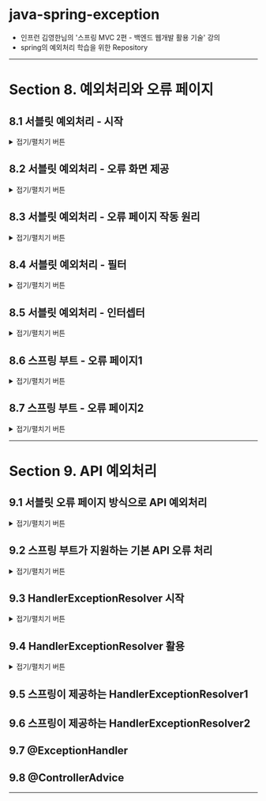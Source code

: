 
# java-spring-exception

- 인프런 김영한님의 '스프링 MVC 2편 - 백엔드 웹개발 활용 기술' 강의
- spring의 예외처리 학습을 위한 Repository

---

# Section 8. 예외처리와 오류 페이지

## 8.1 서블릿 예외처리 - 시작

<details>
<summary>접기/펼치기 버튼</summary>
<div markdown="1">

### 준비
```properties
server.error.whitelabel.enabled=false
```
- application.properties : 스프링이 제공하는 기본 예외 페이지 끄기

### 순수 java의 예외 전파
- 어떤 메서드에서 예외가 발생했을 경우, CallStack에서 상위 StackFrame의 메서드로 예외 전파
- 스레드의 최상위 메서드에서 예외가 던져지면, 예외 정보를 남기고 스레드 종료
- 참고 : 서블릿은 요청당 스레드.

### 서블릿에서의 예외 전파
```
WAS(여기까지 전파) <- 필터 <- 서블릿 <- 인터셉터 <- 컨트롤러(예외 발생)
```
- 결국은 Tomcat과 같은 WAS까지 예외가 전파됨
- 서블릿 컨테이너가 제공하는 기본 오류 화면이 보임

### 예외 throw
```java
@Slf4j
@Controller
public class ServletExController {

    @GetMapping("/error-ex")
    public void errorEx() {
        throw new RuntimeException("예외 발생!");
    }
}
```
```
Http Status 500 - Internal Server Error
```
- 컨트롤러에서 Exception이 던져져서 WAS까지 도달하면, 서버 내부에서 처리할 수 없는 예외가 발생한 것으로 간주하고, HTTP 상태코드 500을 반환

### 등록되지 않은 페이지 접근
```
HTTP Status 404 - Not Found
```
- 톰캣이 기본적으로 제공하는 404 오류 화면 제공

### response.sendError
```
WAS(snedError 호출 기록 확인) <- 필터 <- 서블릿 <- 인터셉터 <- 컨트롤러(response.sendError)
```
- `HttpServletResponse`의 sendError 메서드를 사용
  - response.sendError(상태코드)
  - response.sendError(상태코드, 오류 메시지)
- response.sendError을 호출하면, response 내부에 예외가 발생했다는 상태를 저장
- 서블릿 컨테이너는 응답 전에 response에 sendError()가 호출되었는지 확인, 호출되었을 경우 오류 코드에 맞추어 기본 오류 페이지를 보여줌

### 정리
- 별다른 처리를 하지 않을 경우 컨트롤러에서 발생한 예외는 WAS까지 전파
- 별다른 예외 페이지를 설정하지 않을 경우 톰캣에서 제공하는 기본 예외페이지가 띄워짐
- 하지만 기본 예외페이지는 사용자가 보기에 불편하므로 별도로 의미 있는 오류 화면을 제공할 필요성이 있다.

</div>
</details>

## 8.2 서블릿 예외처리 - 오류 화면 제공
<details>
<summary>접기/펼치기 버튼</summary>
<div markdown="1">

### 서블릿 오류 페이지 등록 
```java
@Component
public class WebServerCustomizer implements WebServerFactoryCustomizer<ConfigurableWebServerFactory> {

    @Override
    public void customize(ConfigurableWebServerFactory factory) {
        ErrorPage errorPage404 = new ErrorPage(HttpStatus.NOT_FOUND, "/error-page/404");
        ErrorPage errorPage500 = new ErrorPage(HttpStatus.INTERNAL_SERVER_ERROR, "/error-page/500");
        ErrorPage errorPageRunTimeEx = new ErrorPage(RuntimeException.class, "/error-page/500");

        factory.addErrorPages(errorPage404, errorPage500, errorPageRunTimeEx);
    }
}
```
- 특정 상태코드의 예외페이지 등록
- 특정 예외 및 그 하위 타입의 예외페이지 등록

### 오류를 처리할 컨트롤러 등록
```java
@Slf4j
@Controller
public class ErrorPageController {

    @RequestMapping("/error-page/404")
    public String errorPage404(HttpServletRequest request, HttpServletResponse response) {
        log.info("errorPage 404");
        return "error-page/404";
    }

    @RequestMapping("/error-page/500")
    public String errorPage500(HttpServletRequest request, HttpServletResponse response) {
        log.info("errorPage 500");
        return "error-page/500";
    }
}
```
- 오류가 발생했을 때 처리할 컨트롤러 및 화면이 필요함

</div>
</details>

## 8.3 서블릿 예외처리 - 오류 페이지 작동 원리

<details>
<summary>접기/펼치기 버튼</summary>
<div markdown="1">

### 8.3.1 예외 발생 흐름

서블릿은 다음 상황일 때 설정된 오류 페이지를 찾는다.
   - 발생된 Exception이 서블릿 밖으로 전파 될 때
   - 또는 sendError가 호출되었을 때

#### 예외 전파
```
WAS(여기까지 전파) <- 필터 <- 서블릿 <- 인터셉터 <- 컨트롤러(예외 발생)
```
#### sendError 감지
```
WAS(sendError 호출 기록 확인) <- 필터 <- 서블릿 <- 인터셉터 <- 컨트롤러(sendError)
```

### 8.3.2 오류페이지 확인 및 내부 재요청
- 서블릿은 예외를 감지하면 해당 예외를 처리하는 오류 페이지 정보를 확인한다. 
- 오류페이지를 출력하기 위해 지정된 페이지를 다시 요청한다.
  - 오류 페이지 경로로 요청하기까지, 필터, 서블릿, 인터셉터, 컨트롤러를 다시 호출됨

#### 오류 페이지 요청 흐름
```
WAS("/error-page/500" 내부 재요청) -> 필터 -> 서블릿 -> 인터셉터 -> 컨트롤러("/error-page/500/") -> View
```

### 8.3.3 오류 정보 추가
- WAS는 오류 페이지를 다시 요청하는 것만 하는 것이 아니라, 오류 정보를 request의 attribute에 추가해서 넘겨줌
- 오류페이지에서 전달된 오류 정보를 사용할 수 있다.

#### request.attribute에 서버가 담아준 정보
- `javax.servlet.error.exception` : 예외
- `javax.servlet.error.exception_type` : 예외 타입
- `javax.servlet.error.message` : 오류 메시지
- `javax.servlet.error.request_uri` : 클라이언트 요청 URI
- `javax.servlet.error.servlet_name` : 오류가 발생한 서블릿 이름
- `javax.servlet.error.status_code` : HTTP 상태 코드

</div>
</details>

## 8.4 서블릿 예외처리 - 필터
<details>
<summary>접기/펼치기 버튼</summary>
<div markdown="1">

### 8.4.1 DispatcherType
```java
public enum DispatcherType {
    FORWARD,
    INCLUDE,
    REQUEST,
    ASYNC,
    ERROR
}
```
- 예외가 발생하거나 sendError되면 다시 예외페이지로 필터-서블릿-인터셉터-컨트롤러로 재요청 발생
- 근데 로그인 같은 로직을 다시 필터를 적용하긴 배우 불필요함
- 이런 것들을 구분하기 위해서 서블릿에서는 DispatcherType을 정의함
  - REQUEST : 클라이언트 요청
  - ERROR : 오류 요청
  - FORWARD : 서블릿에서 다른 서블릿이나 JSP를 호출할 때
    - `requestDispatcher.forward(request, response)`
  - INCLUDE : 서블릿에서 다른 서블릿이나 JSP 결과 포함
    - `requestDispatcher.include(request, response)`
  - ASYNC : 서블릿 비동기 호출

### 8.4.2 DispatcherType과 필터
```java
    @Override
    public void doFilter(ServletRequest request, ServletResponse response, FilterChain chain) throws IOException, ServletException {
        HttpServletRequest httpRequest = (HttpServletRequest) request;
        String requestURI = httpRequest.getRequestURI();

        String uuid = UUID.randomUUID().toString();

        try {
            log.info("REQUEST [{}][{}][{}]", uuid, request.getDispatcherType(), requestURI);
            chain.doFilter(request, response);
        } catch (Exception e) {
            log.info("exception! {}", e.getMessage());
            throw e;
        } finally {
            log.info("RESPONSE [{}][{}][{}]", uuid, request.getDispatcherType(), requestURI);
        }
    }
```
```java

@Configuration
public class WebConfig implements WebMvcConfigurer {

    @Bean
    public FilterRegistrationBean logFilter() {
        FilterRegistrationBean<Filter> filterFilterRegistrationBean = new FilterRegistrationBean<>();
        filterFilterRegistrationBean.setFilter(new LogFilter());
        filterFilterRegistrationBean.setOrder(1);
        filterFilterRegistrationBean.addUrlPatterns("/*");
        filterFilterRegistrationBean.setDispatcherTypes(DispatcherType.REQUEST, DispatcherType.ERROR);
        return filterFilterRegistrationBean;
    }
}

```
- FilterRegistrationBean에 setDispatcherTypes(...)에 필터링을 적용하고 싶은 DispatcherType을 지정할 수 있음
  - 기본값 : `DispatcherType.REQUEST` 만
    - 기본값이 REQUEST로 되어있기 때문에, 재요청 시 다시 필터를 거치지 않음
  - 만약 Request, Error만 적용하고 싶으면 REQUEST, ERROR을 지정
```
2022-05-18 17:48:49.323  INFO 4912 --- [nio-8080-exec-6] hello.exception.filter.LogFilter         : REQUEST [17b39eb2-4b68-404c-98f3-05d884daee42][REQUEST][/error-ex]
2022-05-18 17:48:49.324  INFO 4912 --- [nio-8080-exec-6] hello.exception.filter.LogFilter         : exception! Request processing failed; nested exception is java.lang.RuntimeException: 예외 발생!
2022-05-18 17:48:49.324  INFO 4912 --- [nio-8080-exec-6] hello.exception.filter.LogFilter         : RESPONSE [17b39eb2-4b68-404c-98f3-05d884daee42][REQUEST][/error-ex]
2022-05-18 17:48:49.324 ERROR 4912 --- [nio-8080-exec-6] o.a.c.c.C.[.[.[/].[dispatcherServlet]    : Servlet.service() for servlet [dispatcherServlet] in context with path [] threw exception [Request processing failed; nested exception is java.lang.RuntimeException: 예외 발생!] with root cause

java.lang.RuntimeException: 예외 발생!
// 중략

// 재요청
2022-05-18 17:48:49.325  INFO 4912 --- [nio-8080-exec-6] hello.exception.filter.LogFilter         : REQUEST [407961e5-1b01-4b54-93fa-24dd336f79dc][ERROR][/error-page/500]
2022-05-18 17:48:49.326  INFO 4912 --- [nio-8080-exec-6] h.exception.servlet.ErrorPageController  : errorPage 500
2022-05-18 17:48:49.327  INFO 4912 --- [nio-8080-exec-6] h.exception.servlet.ErrorPageController  : ERROR_EXCEPTION: ex=

java.lang.RuntimeException: 예외 발생!
// 중략

2022-05-18 17:48:49.327  INFO 4912 --- [nio-8080-exec-6] h.exception.servlet.ErrorPageController  : ERROR_EXCEPTION_TYPE: class java.lang.RuntimeException
2022-05-18 17:48:49.327  INFO 4912 --- [nio-8080-exec-6] h.exception.servlet.ErrorPageController  : ERROR_MESSAGE: Request processing failed; nested exception is java.lang.RuntimeException: 예외 발생!
2022-05-18 17:48:49.327  INFO 4912 --- [nio-8080-exec-6] h.exception.servlet.ErrorPageController  : ERROR_REQUEST_URI: /error-ex
2022-05-18 17:48:49.327  INFO 4912 --- [nio-8080-exec-6] h.exception.servlet.ErrorPageController  : ERROR_SERVLET_NAME: dispatcherServlet
2022-05-18 17:48:49.327  INFO 4912 --- [nio-8080-exec-6] h.exception.servlet.ErrorPageController  : ERROR_STATUS_CODE: 500
2022-05-18 17:48:49.327  INFO 4912 --- [nio-8080-exec-6] h.exception.servlet.ErrorPageController  : dispatcherType = ERROR
2022-05-18 17:48:49.329  INFO 4912 --- [nio-8080-exec-6] hello.exception.filter.LogFilter         : RESPONSE [407961e5-1b01-4b54-93fa-24dd336f79dc][ERROR][/error-page/500]
```
- 실제로 setDispatcherType로 REQUEST, ERROR를 등록해두면 오류로 인한 재요청 시에도 다시 필터를 거치게 됨

</div>
</details>

## 8.5 서블릿 예외처리 - 인터셉터
<details>
<summary>접기/펼치기 버튼</summary>
<div markdown="1">

### 8.5.1 인터셉터에서의 중복호출 제거
```java
@Configuration
public class WebConfig implements WebMvcConfigurer {

    @Override
    public void addInterceptors(InterceptorRegistry registry) {
        registry.addInterceptor(new LogInterceptor())
                .order(1)
                .addPathPatterns("/**")
                .excludePathPatterns(
                        "/css/**", "/*.ico",
                        "/error", "/error-page/**" // 에러 페이지 경로
                );
    }
}
```
- 인터셉터는 특정 DispatcherType에 대한 필터링 기능을 제공하지 않음
- 대신, 적용하지 않을 url 조건을 추가하여 에러페이지로의 내부 재요청에 대해서는 인터셉터를 적용하지 않는 식으로 처리 가능

### 8.5.2 정상 호출 및 오류발생 시 오류 페이지 요청 흐름
#### 정상호출 
```
WAS -> 필터 -> 서블릿 -> 인터셉터 -> 컨트롤러 -> View
```
#### 오류 발생, 내부 재요청의 흐름
```
WAS(전파) <-필터 <- 서블릿 <- 인터셉터 <- 컨트롤러
WAS -> 필터 -> 서블릿 -> 인터셉터(x) -> 컨트롤러 -> View
```
1. 요청, 컨트롤러에서 예외 발생
   - WAS -> 필터 -> 서블릿 -> 인터셉터 -> 컨트롤러(예외 발생)

2. 예외 전파
   - WAS(전파) <-필터 <- 서블릿 <- 인터셉터 <- 컨트롤러

3. 내부 재요청
   - WAS : 오류 확인, 에러페이지 내부 재요청

4. 필터/인터셉터에서 중복 호출 제거, View 반환
   - 필터 : DispatcherType으로 중복 요청 제거
   - 인터셉터 : 오류페이지 url을 제외하여 인터셉터 적용 
     - WAS -> 필터 -> 서블릿 -> 인터셉터(x) -> 컨트롤러 -> View

</div>
</details>

## 8.6 스프링 부트 - 오류 페이지1
<details>
<summary>접기/펼치기 버튼</summary>
<div markdown="1">

### 8.6.1 기존 예외 처리 페이지 등록 방식
- WebServerCustomizer 생성, 예외 종류에 따라서 ErrorPage 등록
- 예외처리용 컨트롤러 ErrorPageController를 생성

### 8.6.2 스프링 부트에서 지원하는 예외 처리 페이지 추가 기능
- ErrorPage 자동 등록 : `/error`로 기본 오류 페이지 설정
  - `new ErrorPage("/error")`,  상태코드와 예외를 설정하지 않으면 기본 오류 페이지를 설정
  - 서블릿 밖으로 예외가 발생하거나, `response.sendError`가 호출되면 모든 오류는 `/error`를 호출
  - 참고) `ErrorMvcAutoConfiguration`이라는 클래스가 오류 페이지를 자동으로 등록
- `BasicErrorController`라는 스프링 컨트롤러를 자동으로 등록
  - ErrorPage에서 등록한 `/error`를 매핑해서 처리하는 컨트롤러
- 별다른 오류 페이지를 등록하지 않았다면, 스프링은 기본적으로 오류 페이지로 `/error`을 호출한다.

### 8.6.3 개발자는 오류 페이지만 등록
- BasicErrorController는 기본적인 로직이 모두 개발되어 있다.
- 오류 페이지 화면만 `BasicErrorController`가 제공하는 룰과 우선순위에 따라 등록하면 됨.
- 정적 HTML이면 정적 리소스(`/static/error/...`)에, 동적 HTML이면 (`/templates/error/...`)에 오류 페이지 파일을 넣어두기

### 8.6.4 뷰 선택 우선순위
해당 경로 위치에 HTTP 상태 코드 이름의 뷰 파일을 넣어서 처리하면 됨. (예외는 500으로 처리된다.) 우선순위는 다음과 같으며, 5xx보다는 500과 같은 구체적인 것이 덜 구체적인 것보다 우선순위가 높다.

1. 뷰 템플릿
   - `resources/templates/error/500.html`
   - `resources/templates/error/5xx.html`
   - ...

2. 정적 리소스(static, public)
   - `resources/static/error/400.html`
   - `resources/static/error/404.html`
   - `resources/static/error/4xx.html`
   - ...

3. 적용 대상이 없을 때 뷰 이름(error)
   - `resources/templates/error.html`

</div>
</details>

## 8.7 스프링 부트 - 오류 페이지2
<details>
<summary>접기/펼치기 버튼</summary>
<div markdown="1">

### 8.7.1 BasicErrorController가 제공하는 기본 정보들
```
* timestamp: Fri Feb 05 00:00:00 KST 2021
* status: 400
* error: Bad Request
* exception: org.springframework.validation.BindException
* trace: 예외 trace
* message: Validation failed for object='data'. Error count: 1
* errors: Errors(BindingResult)
* path: 클라이언트 요청 경로 (`/hello`)
```
- BasicController는 기본적으로 위의 정보를 model에 담아서 view에 전달.
- 뷰 템플릿은 이 값을 활용해서 출력할 수 있다.
- 하지만 오류관련 내부 정보를 고객에게 노출하는 것은 보안상 문제, 고객측 혼란을 야기시킬 수 있음.
- 후술할 설정으로 어느 정도를 model에 포함할 지 여부를 선택할 수 있다.

### 8.7.2 스프링부트 오류 관련 옵션
application.properties에 다음을 등록해서 사용하면 된다.

#### 오류 컨트롤러에서 오류 정보를 model에 포함할 지 여부
```properties
# 기본값들
server.error.include-exception=false
server.error.include-message=never
server.error.include-stacktrace=never
server.error.include-binding-errors=never
```
- true/false로 조절하는 옵션
  - `server.error.include-exception=false` : exception 포함 여부
- never(사용하지 않음)/always(항상)/on_param(파라미터가 있을 때)으로 조절하는 옵션. 보통 never가 기본값
  - `server.error.include-message=never` : 메시지 포함 여부
  - `server.error.include-stacktrace=never` : trace 포함 여부
  - `server.error.include-binding-errors=never` : errors 포함 여부
- on_param 옵션은 http 요청 시 파라미터에 추가하면 적용됨
  - 예) `?messaga=&error&trace=`

#### whitelabel 오류페이지, 기본 글로벌 오류페이지 경로
```properties
# 오류처리 화면을 찾지 못 했을 경우 스프링 whitelabel 오류 페이지 적용 옵션 (기본 true)
server.error.whitelabel.enabled=false

# 오류 페이지 경로, 스프링이 자동 등록하는 서블릿 글로벌 오류 페이지 경로, BasicErrorController 오류 컨트롤러 경로에 함께 사용
server.error.path=/error
```

### 8.7.3 확장 포인트
- 예외 공통처리 컨트롤러의 기능 변경
  - ErrorController 인터페이스를 상속 받아 구현하거나
  - BasicErrorController를 상속받아서 기능 추가하기

</div>
</details>

---

# Section 9. API 예외처리

## 9.1 서블릿 오류 페이지 방식으로 API 예외처리
<details>
<summary>접기/펼치기 버튼</summary>
<div markdown="1">

```java
@RequestMapping(value = "/error-page/500", produces = MediaType.APPLICATION_JSON_VALUE)
public ResponseEntity<Map<String, Object>> errorPage500Api
        (HttpServletRequest request, HttpServletResponse response) {
    log.info("API errorPage 500");

    Map<String, Object> result = new HashMap<>();
    Exception ex = (Exception) request.getAttribute(ERROR_EXCEPTION);
    result.put("status", request.getAttribute(ERROR_STATUS_CODE));
    result.put("message", ex.getMessage());

    Integer statusCode = (Integer) request.getAttribute(ERROR_STATUS_CODE);
    return new ResponseEntity<>(result, HttpStatus.valueOf(statusCode));
}
```
```json
{
    "message": "잘못된 사용자",
    "status": 500
}
```
- 예외가 발생하면 WAS까지 전파되고, WAS는 내부적으로 예외 페이지로 재요청
- Accept가 `application/json`인 경우에 한하여 json으로 응답하도록 하기
  - Accept가 `*/*`인 경우 에러페이지로 등록한 html이 응답됨.
- ResponseEntity에 전달할 예외 api를 담아 반환.
  - 넘겨줄 Http Body 데이터
  - 넘겨줄 상태코드

</div>
</details>

## 9.2 스프링 부트가 지원하는 기본 API 오류 처리
<details>
<summary>접기/펼치기 버튼</summary>
<div markdown="1">

### BasicErrorController
```java
@Controller
@RequestMapping("${server.error.path:${error.path:/error}}")
public class BasicErrorController extends AbstractErrorController {

    @RequestMapping(produces = MediaType.TEXT_HTML_VALUE)
    public ModelAndView errorHtml(HttpServletRequest request, HttpServletResponse response) {
        // 생략
    }

    @RequestMapping
    public ResponseEntity<Map<String, Object>> error(HttpServletRequest request) {
        // 생략
    }
}    
```
- 클라이언트의 요청 Accept 헤더값이
  - text/html일 경우 `errorHtml()`을 호출해서 view 제공
  - 그 외의 경우, ResponseEntity에 예외 정보 및 상태코드를 담아 JSON 데이터 반환

### 스프링부트의 예외처리
- 오류 발생시 `/error`를 오류 페이지로 요청
- BasicErrorController는 이 경로를 기본으로 받음.
  - server.error.path 값을 수정할 수 있음
- 전달할 예외정보를 properties의 값 수정으로 변경할 수 있음. 하지만 보안상 위험할 수 있으니 간결한 메시지만 노출하는게 좋음
  - server.error.include-exception=false
  - server.error.include-message=never
  - server.error.include-stacktrace=never
  - server.error.include-binding-errors=never

### HTML 페이지 vs API 오류
- BasicErrorController의 확장을 통해 JSON 메시지를 변경하는 것도 가능하긴 함.
  - 문제점 : 각 API마다, 컨트롤러마다 제각각 다른 응답 결과를 표현하기 힘듬
- API 통신에 있어서, 세밀하게 응답을 다르게하기 위해서는 `@ExceptionHandler`를 사용하는 것이 낫다.

</div>
</details>

## 9.3 HandlerExceptionResolver 시작
<details>
<summary>접기/펼치기 버튼</summary>
<div markdown="1">

### 9.3.1 ExceptionResolver란
```java
public interface HandlerExceptionResolver {
	@Nullable
	ModelAndView resolveException(
			HttpServletRequest request, HttpServletResponse response, @Nullable Object handler, Exception ex);
}
```
```java
@Configuration
public class WebConfig implements WebMvcConfigurer {

    // 생략
    
    @Override
    public void extendHandlerExceptionResolvers(List<HandlerExceptionResolver> resolvers) {
        resolvers.add(new MyHandlerExceptionResolver());
    }
}
```
- 핸들러(컨트롤러) 밖으로 던져진 예외를 해결하고, 해결 동작을 새로 정의할 수 있는 방법.
- 줄여서 ExceptionResolver라고 함. 앞으로 ExceptionResolver로 칭하겠음.
- 사용법
  - HandlerExceptionResolver 구현
    - resolveException(request, response, handler, ex)
      - handler : 핸들러(컨테이너) 등록 정보
      - ex : 핸들러에서 발생한 예외
  - 스프링 빈으로 등록된 `WebMvcConfigurer` 구현체의 `extendHandlerExceptionResolvers` 메서드를 오버라이드하고, 여기서 추가

### 9.3.2 ExceptionResolver의 원리
- 예외 발생. 이 때 인터셉터의 postHandler는 작동되지 않음.
- ExceptionResolver가 예외 해결을 시동한다. 여기서 ModelAndView를 어떤 식으로 반환하는 지에 따라 뒤의 동작방식이 약간 바뀜. 이는 후술할 것
- 인터셉터의 afterCompletion이 작동
- 앞에서 정상적으로 ModelAndView가 반환된 상황이면, 정상적으로 View를 렌더링

### 9.3.3 ExceptionResolver의 반환 값에 따른 동작 방식
```java
@Slf4j
public class MyHandlerExceptionResolver implements HandlerExceptionResolver {
    @Override
    public ModelAndView resolveException(HttpServletRequest request, HttpServletResponse response, Object handler, Exception ex) {
        
        try {
            if (ex instanceof IllegalStateException) {
                log.info("IllegalArgumentException resolver to 400");
                response.sendError(HttpServletResponse.SC_BAD_REQUEST, ex.getMessage());
            }
            return new ModelAndView();
        } catch (IOException e) {
            log.error("resolver ex", e);
        }

        return null; // null 반환하면 예외가 터진게 계속 WAS까지 날아감
    }
}
```
- resolverException은 반환타입이 ModelAndView인데, 이 떄 반환값에 따라 DispatcherServlet의 동작 방식이 약간 달라진다.
  - 빈 ModelAndView 반환 : 뷰를 렌더링하지 않고 정상적으로 서블릿이 리턴
  - ModelAndView 지정 : 명시적으로 View, Model의 정보 등을 지정해서 반환하면 뷰를 렌더링
  - null : 다음 ExceptionResolver를 찾아서 실행함. 처리할 수 있는 ExceptionResolver가 존재하지 않으면 예외처리가 되지 않고, 기존에 발생한 예외를 서블릿 밖으로 던짐.

### 9.3.4 ExceptionResolver를 어떻게 써먹을까?
- 예외 상태 코드 변경
  - Exception을 response.sendError 호출로 변경해서, 서블릿에서 상태 코드에 따른 오류를 처리하도록 위임
  - 이후 WAS는 서블릿 오류페이지를 찾아서 내부 재요청, 예를 들면 스프링 부트가 기본으로 설정한 /errors가 재요청됨
- 뷰 템플릿 처리
  - ModelAndView에 값을 채워서 예외에 따른 새로운 오류화면을 뷰 렌더링해서 고객에게 제공
- API 응답 처리
  - `response.getWriter().println("hello");` 처럼 Http응답 바디에 직접 데이터를 넣어주는 것도 가능.
    - 여기에 JSON으로 응답하면 API 응답처리를 할 수 있다.

</div>
</details>

## 9.4 HandlerExceptionResolver 활용
<details>
<summary>접기/펼치기 버튼</summary>
<div markdown="1">

### 9.4.1 HandlerExceptionResolver 구현체 정의하기
```java
@Slf4j
public class UserHandlerExceptionResolver implements HandlerExceptionResolver {

    private final ObjectMapper objectMapper = new ObjectMapper();

    @Override
    public ModelAndView resolveException(HttpServletRequest request, HttpServletResponse response, Object handler, Exception ex) {
        try {
            if (ex instanceof UserException) {
                log.info("UserException resolver to 400");
                String acceptHeader = request.getHeader("accept");
                response.setStatus(HttpServletResponse.SC_BAD_REQUEST);

                if ("application/json".equals(acceptHeader)) {
                    Map<String, Object> errorResult = new HashMap<>();
                    errorResult.put("ex", ex.getClass());
                    errorResult.put("message", ex.getMessage());
                    String result = objectMapper.writeValueAsString(errorResult);

                    response.setContentType("application/json");
                    response.setCharacterEncoding("utf-8");
                    response.getWriter().write(result);
                    return new ModelAndView();
                } else {
                    return new ModelAndView("error/500");
                }
            }
        } catch (IOException e) {
            log.error("resolver ex", e);
        }
        return null;
    }
}
```
- 특정 예외가 터졌을 때 이를 처리하는 HandlerExceptionResolver 구현체를 생성
  - accept 헤더에 "application/json"으로 요청이 들어오면 적절한 예외 api를 만들어 응답
  - accept 헤더에 text/html로 요청이 들어오면 html 에러페이지를 응답하도록 하기

### 9.4.2 HandlerExceptionResolver 등록하기
```java
@Configuration
public class WebConfig implements WebMvcConfigurer {

    // 이하 생략...
    @Override
    public void extendHandlerExceptionResolvers(List<HandlerExceptionResolver> resolvers) {
        resolvers.add(new MyHandlerExceptionResolver());
        resolvers.add(new UserHandlerExceptionResolver());
    }
    
}
```
- Config에서 위와 같은 방식으로 등록

### 9.4.3 HandlerExceptionResolver 구현체 생성 방식의 의의
- 예외 처리를 별도로 하지 않으면, 서블릿 컨테이너 바깥까지 가서 지저분해짐.
- 서블릿 컨테이너에서 예외를 정상처리함으로서 예외 처리가 깔끔해짐.
- 하지만... 이 방식대로면 모든 예외를 처리하는 HandlerResolver를 정의하고 매번 수동으로 처리해줘야하니 귀찮다...!

</div>
</details>

## 9.5 스프링이 제공하는 HandlerExceptionResolver1

## 9.6 스프링이 제공하는 HandlerExceptionResolver2

## 9.7 @ExceptionHandler

## 9.8 @ControllerAdvice

---
